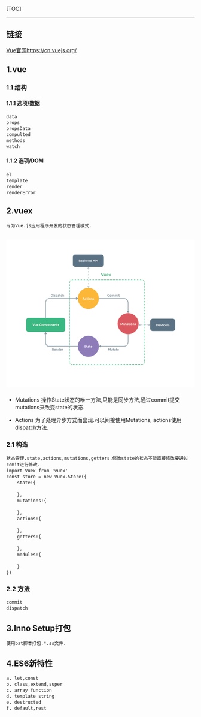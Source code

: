 [TOC]

---
## 链接
[Vue官网https://cn.vuejs.org/](https://cn.vuejs.org/)

## 1.vue
### 1.1 结构
#### 1.1.1 选项/数据
    data
    props
    propsData
    compulted
    methods
    watch

#### 1.1.2 选项/DOM
    el
    template
    render
    renderError
    

## 2.vuex
    专为Vue.js应用程序开发的状态管理模式.
![Vuex的操作模型](./img/vuex_1.png)
---    
- Mutations 
    操作State状态的唯一方法,只能是同步方法,通过commit提交mutations来改变state的状态.

- Actions
    为了处理异步方式而出现.可以间接使用Mutations, actions使用dispatch方法.

### 2.1 构造
    状态管理.state,actions,mutations,getters.修改state的状态不能直接修改要通过comit进行修改.
    import Vuex from 'vuex'
    const store = new Vuex.Store({
        state:{

        },
        mutations:{

        },
        actions:{

        },
        getters:{

        },
        modules:{
            
        }
    })
### 2.2 方法
    commit
    dispatch

## 3.Inno Setup打包
    使用bat脚本打包.*.ss文件.

## 4.ES6新特性
    a. let,const
    b. class,extend,super
    c. array function
    d. template string
    e. destructed
    f. default,rest